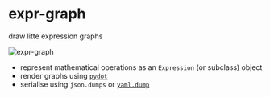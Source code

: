 # expr-graph

draw litte expression graphs

![expr-graph](https://raw.githubusercontent.com/bmcorser/expr-graph/master/expr-graph.png)

 - represent mathematical operations as an `Expression` (or subclass) object
 - render graphs using [`pydot`](https://code.google.com/p/pydot/)
 - serialise using `json.dumps` or [`yaml.dump`](https://github.com/yaml/pyyaml)
